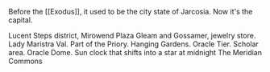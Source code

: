 Before the [[Exodus]], it used to be the city state of Jarcosia. Now it's the capital.

Lucent Steps district, Mirowend Plaza
Gleam and Gossamer, jewelry store. Lady Maristra Val. Part of the Priory.
Hanging Gardens. 
Oracle Tier. Scholar area. Oracle Dome. Sun clock that shifts into a star at midnight
The Meridian Commons
